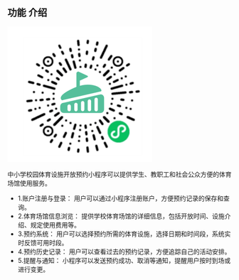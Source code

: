 ## 功能 介绍 

 
![输入图片说明](demo/%E4%BA%8C%E7%BB%B4%E7%A0%81.png)
 
 中小学校园体育设施开放预约小程序可以提供学生、教职工和社会公众方便的体育场馆使用服务。 

- 1.账户注册与登录： 用户可以通过小程序注册账户，方便预约记录的保存和查询。
- 2.体育场馆信息浏览： 提供学校体育场馆的详细信息，包括开放时间、设施介绍、规定使用费用等。
- 3.预约系统： 用户可以选择预约所需的体育设施，选择日期和时间段，系统实时反馈可用时段。
- 4.预约历史记录： 用户可以查看过去的预约记录，方便追踪自己的活动安排。
- 5.提醒与通知： 小程序可以发送预约成功、取消等通知，提醒用户按时到场或进行变更。  

 

